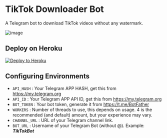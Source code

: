 

# TikTok Downloader Bot
A Telegram bot to download TikTok videos without any watermark.

![image](https://user-images.githubusercontent.com/87273124/147456125-d5fccb75-106e-4c1b-b6b2-b3712f67ca79.png)


## Deploy on Heroku

<p><a href="https://heroku.com/deploy?template=https://github.com/presetrend/TikTok-Downloader-BOT"><img src="https://www.herokucdn.com/deploy/button.svg" alt="Deploy to Heroku"/></a></p>



## Configuring Environments
- `API_HASH` : Your Telegram APP HASH, get this from https://my.telegram.org
- `API_ID` : Your Telegram APP API ID, get this from https://my.telegram.org
- `BOT_TOKEN` : Your bot token, generate it from https://t.me/BotFather
- `WORKERS` : Number of threads to use, this depends on usage. 4 is the recommended (and default) amount, but your experience may vary.
- `CHANNEL_URL` : URL of your Telegram channel link.
- `BOT_URL` : Username of your Telegram Bot (without @). Example: **_TikTokBot_**
